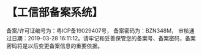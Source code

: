 


# 【工信部备案系统】

备案/许可证编号为：粤ICP备19029407号，
备案密码为：BZN348M，
审核通过日期：2019-03-28 16:11:12。请牢记和妥善保管您的备案号、备案密码，备案密码将是以后变更备案信息的重要依据。

